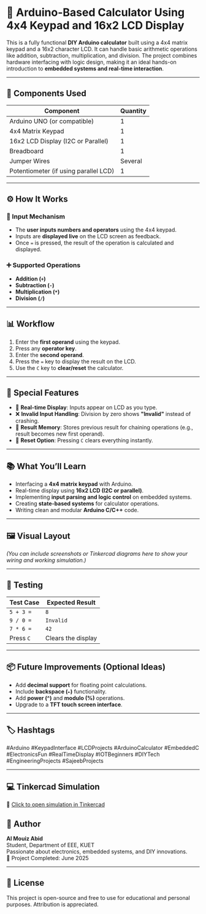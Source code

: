 # 🧮 Arduino-Based Calculator Using 4x4 Keypad and 16x2 LCD Display

This is a fully functional **DIY Arduino calculator** built using a 4x4 matrix keypad and a 16x2 character LCD. It can handle basic arithmetic operations like addition, subtraction, multiplication, and division. The project combines hardware interfacing with logic design, making it an ideal hands-on introduction to **embedded systems and real-time interaction**.

---

## 🔩 Components Used

| Component            | Quantity |
|---------------------|----------|
| Arduino UNO (or compatible) | 1        |
| 4x4 Matrix Keypad   | 1        |
| 16x2 LCD Display (I2C or Parallel) | 1 |
| Breadboard          | 1        |
| Jumper Wires        | Several  |
| Potentiometer (if using parallel LCD) | 1 |

---

## ⚙️ How It Works

### 🔢 Input Mechanism
- The **user inputs numbers and operators** using the 4x4 keypad.
- Inputs are **displayed live** on the LCD screen as feedback.
- Once `=` is pressed, the result of the operation is calculated and displayed.

### ➕ Supported Operations
- **Addition (`+`)**
- **Subtraction (`-`)**
- **Multiplication (`*`)**
- **Division (`/`)**

---

## 📊 Workflow

1. Enter the **first operand** using the keypad.
2. Press any **operator key**.
3. Enter the **second operand**.
4. Press the `=` key to display the result on the LCD.
5. Use the `C` key to **clear/reset** the calculator.

---

## 🧠 Special Features

- 🧮 **Real-time Display**: Inputs appear on LCD as you type.
- ❌ **Invalid Input Handling**: Division by zero shows **"Invalid"** instead of crashing.
- 💾 **Result Memory**: Stores previous result for chaining operations (e.g., result becomes new first operand).
- 🔄 **Reset Option**: Pressing `C` clears everything instantly.

---

## 📚 What You’ll Learn

- Interfacing a **4x4 matrix keypad** with Arduino.
- Real-time display using **16x2 LCD (I2C or parallel)**.
- Implementing **input parsing and logic control** on embedded systems.
- Creating **state-based systems** for calculator operations.
- Writing clean and modular **Arduino C/C++** code.

---

## 🖼️ Visual Layout

*(You can include screenshots or Tinkercad diagrams here to show your wiring and working simulation.)*

---

## 🧪 Testing

| Test Case        | Expected Result         |
|------------------|--------------------------|
| `5 + 3 =`         | `8`                      |
| `9 / 0 =`         | `Invalid`               |
| `7 * 6 =`         | `42`                    |
| Press `C`         | Clears the display      |

---

## 📦 Future Improvements (Optional Ideas)

- Add **decimal support** for floating point calculations.
- Include **backspace (`←`)** functionality.
- Add **power (^)** and **modulo (%)** operations.
- Upgrade to a **TFT touch screen interface**.

---

## 🏷️ Hashtags

#Arduino #KeypadInterface #LCDProjects #ArduinoCalculator #EmbeddedC #ElectronicsFun #RealTimeDisplay #IOTBeginners #DIYTech #EngineeringProjects #SajeebProjects

---
## 💻 Tinkercad Simulation

🔗 [Click to open simulation in Tinkercad](https://www.tinkercad.com/things/dT3Ce6AZHEP-diy-calculator)

## 👤 Author

**Al Mouiz Abid**  
Student, Department of EEE, KUET  
Passionate about electronics, embedded systems, and DIY innovations.  
📅 Project Completed: June 2025

---

## 📜 License

This project is open-source and free to use for educational and personal purposes. Attribution is appreciated.
